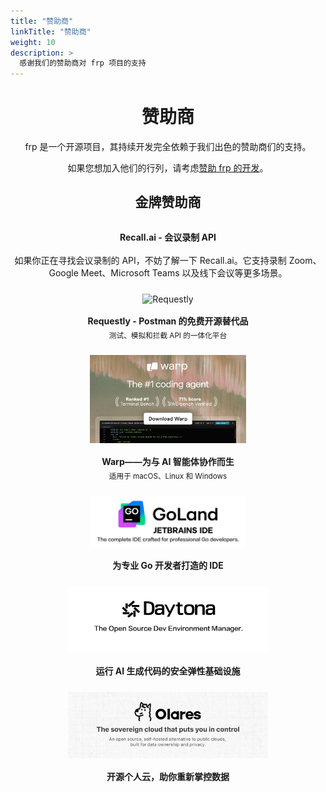```yaml
---
title: "赞助商"
linkTitle: "赞助商"
weight: 10
description: >
  感谢我们的赞助商对 frp 项目的支持
---
```


# 赞助商

frp 是一个开源项目，其持续开发完全依赖于我们出色的赞助商们的支持。

如果您想加入他们的行列，请考虑[赞助 frp 的开发](https://github.com/sponsors/fatedier)。

## 金牌赞助商

<div class="sponsors-section">
  <div class="row">
    <div class="col-md-4">
      <p align="center">
        <a href="https://www.recall.ai/?utm_source=github&utm_medium=sponsorship&utm_campaign=fatedier-frp" target="_blank">
          <b>Recall.ai - 会议录制 API</b><br>
          <br>
          <span>如果你正在寻找会议录制的 API，不妨了解一下 Recall.ai。它支持录制 Zoom、Google Meet、Microsoft Teams 以及线下会议等更多场景。</span>
        </a>
      </p>
    </div>
    <div class="col-md-4">
      <p align="center">
        <a href="https://app.requestly.io/api-client/?utm_source=github&utm_medium=partnered&utm_campaign=frp" target="_blank">
          <img width="250px" src="https://github.com/user-attachments/assets/24670320-997d-4d62-9bca-955c59fe883d" alt="Requestly">
          <br>
          <b>Requestly - Postman 的免费开源替代品</b>
          <br>
          <sub>测试、模拟和拦截 API 的一体化平台</sub>
        </a>
      </p>
    </div>
    <div class="col-md-4">
      <p align="center">
        <a href="https://go.warp.dev/frp" target="_blank">
          <img width="250px" src="https://raw.githubusercontent.com/warpdotdev/brand-assets/refs/heads/main/Github/Sponsor/Warp-Github-LG-01.png" alt="Warp">
          <br>
          <b>Warp——为与 AI 智能体协作而生</b>
          <br>
          <sub>适用于 macOS、Linux 和 Windows</sub>
        </a>
      </p>
    </div>
  </div>

  <div class="row justify-content-center">
    <div class="col-md-4">
      <p align="center">
        <a href="https://jb.gg/frp" target="_blank">
          <img width="250px" src="https://raw.githubusercontent.com/fatedier/frp/dev/doc/pic/sponsor_jetbrains.jpg" alt="JetBrains">
          <br>
          <b>为专业 Go 开发者打造的 IDE</b>
        </a>
      </p>
    </div>
  </div>

  <div class="row justify-content-center">
    <div class="col-md-6">
      <p align="center">
        <a href="https://github.com/daytonaio/daytona" target="_blank">
          <img width="320px" src="https://raw.githubusercontent.com/fatedier/frp/dev/doc/pic/sponsor_daytona.png" alt="Daytona">
          <br>
          <b>运行 AI 生成代码的安全弹性基础设施</b>
        </a>
      </p>
    </div>
    <div class="col-md-6">
      <p align="center">
        <a href="https://github.com/beclab/Olares" target="_blank">
          <img width="320px" src="https://raw.githubusercontent.com/fatedier/frp/dev/doc/pic/sponsor_olares.jpeg" alt="Olares">
          <br>
          <b>开源个人云，助你重新掌控数据</b>
        </a>
      </p>
    </div>
  </div>
</div>


<style>
main {
  padding-top: 6rem;
  max-width: 800px;
  margin: 0 auto;
  text-align: center;
}

.sponsors-section {
  margin: 2rem 0;
}


.sponsors-section p {
  margin: 0.5rem 0;
}

.sponsors-section img {
  max-width: 100%;
  height: auto;
  margin: 1rem 0;
}


.sponsors-section a {
  text-decoration: none;
  color: inherit;
}

.sponsors-section a:hover {
  text-decoration: none;
}

h1, h2, h3 {
  text-align: center;
}

p {
  text-align: center;
}
</style>
